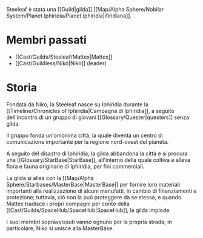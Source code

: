Steeleaf è stata una [[Guild|gilda]] [[Map/Alpha Sphere/Nobilar System/Planet Iphiridia/Planet Iphiridia|ifiridiana]].

# Membri passati

- [[Cast/Guilds/Steeleaf/Mattex|Mattex]]
- [[Cast/Guildless/Niko|Niko]] (leader)

# Storia

Fondata da Niko, la Steeleaf nasce su Iphiridia durante la [[Timeline/Chronicles of Iphiridia|Campagna di Iphiridia]], a seguito dell'incontro di un gruppo di giovani [[Glossary/Quester|questers]] senza gilda.

Il gruppo fonda un'omonima città, la quale diventa un centro di comunicazione importante per la regione nord-ovest del pianeta.

A seguito del disastro di Iphiridia, la gilda abbandona la città e si procura una [[Glossary/StarBase|StarBase]], all'interno della quale coltiva e alleva flora e fauna originarie di Iphiridia, per fini commerciali.

La gilda si allea con la [[Map/Alpha Sphere/Starbases/MasterBase|MasterBase]] per fornire loro materiali importanti alla realizzazione di alcuni manufatti, in cambio di finanziamenti e protezione; tuttavia, ciò non la può proteggere da se stessa, e quando Mattex tradisce i propri compagni per conto della [[Cast/Guilds/SpaceHub/SpaceHub|SpaceHub]], la gilda implode.

I suoi membri sopravvissuti vanno ognuno per la propria strada; in particolare, Niko si unisce alla MasterBase.